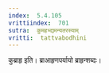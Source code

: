 ```yaml
---
index:  5.4.105
vrittiindex:  701
sutra:  कुमहभ्द्यमन्यतरस्याम्
vritti:  tattvabodhini 
---
```


कुब्राहृ इति। ब्राआहृणपर्यायो ब्राहृन्शब्दः।

